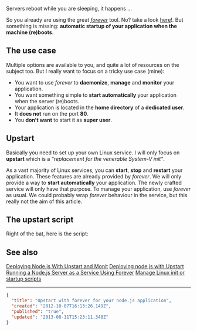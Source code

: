 Servers reboot while you are sleeping, it happens …

So you already are using the great *[forever]* tool. No? take a look [here]!.
But something is missing: **automatic startup of your application when the machine (re)boots**.

[forever]: https://github.com/nodejitsu/forever
[here]: http://blog.nodejitsu.com/keep-a-nodejs-server-up-with-forever

## The use case

Multiple options are available to you, and quite a lot of resources on the subject too. But I really want to focus on a tricky use case (mine):

- You want to use *forever* to **daemonize**, **manage** and **monitor** your application.
- You want something simple to **start automatically** your application when the server (re)boots.
- Your application is located in the **home directory** of a **dedicated user**.
- It **does not** run on the port **80**.
- You **don’t want** to start it as **super user**.

## Upstart

Basically you need to set up your own Linux service. I will only focus on **upstart** which is a *"replacement for the venerable System-V init"*.

As a vast majority of Linux services, you can **start**, **stop** and **restart** your application. These features are already provided by *forever*.
We will only provide a way to **start automatically** your application. The newly crafted service will only have that purpose. To manage your application, use *forever* as usual.
We could probably wrap *forever* behaviour in the service, but this really not the aim of this article.

## The upstart script

Right of the bat, here is the script:

<script src="https://gist.github.com/ngryman/3823330.js"></script>

## See also

[Deploying Node.js With Upstart and Monit](http://howtonode.org/deploying-node-upstart-monit)
[Deploying node.js with Upstart](http://caolanmcmahon.com/posts/deploying_node_js_with_upstart)
[Running a Node.js Server as a Service Using Forever](http://www.exratione.com/2011/07/running-a-nodejs-server-as-a-service-using-forever)
[Manage Linux init or startup scripts](http://www.debianadmin.com/manage-linux-init-or-startup-scripts.html)

---
```json
{
  "title": "Upstart with forever for your node.js application",
  "created": "2012-10-07T16:13:26.149Z",
  "published": "true",
  "updated": "2013-08-11T15:23:11.348Z"
}
```
